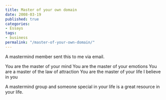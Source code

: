 ```yaml
---
title: Master of your own domain
date: 2008-03-19
published: true
categories:
- Essays
tags:
- business
permalink: "/master-of-your-own-domain/"
---
```

A mastermind member sent this to me via email.

You are the master of your mind
You are the master of your emotions
You are a master of the law of attraction
You are the master of your life
I believe in you

A mastermind group and someone special in your life is a great resource in your life.
